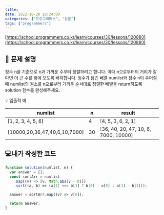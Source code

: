 ```yaml
---
title:
date: 2022-10-20 18:24:00
categories: ["프로그래머스", "입문"]
tags: ["programmers"]
---
```


[https://school.programmers.co.kr/learn/courses/30/lessons/120880](https://school.programmers.co.kr/learn/courses/30/lessons/120880)

## 📔 문제 설명

정수 n을 기준으로 n과 가까운 수부터 정렬하려고 합니다. 이때 n으로부터의 거리가 같다면 더 큰 수를 앞에 오도록 배치합니다. 정수가 담긴 배열 numlist와 정수 n이 주어질 때 numlist의 원소를 n으로부터 가까운 순서대로 정렬한 배열을 return하도록 solution 함수를 완성해주세요.

💡 입출력 예

| numlist                       | n   | result                               |
| ----------------------------- | --- | ------------------------------------ |
| [1, 2, 3, 4, 5, 6]            | 4   | [4, 5, 3, 6, 2, 1]                   |
| [10000,20,36,47,40,6,10,7000] | 30  | [36, 40, 20, 47, 10, 6, 7000, 10000] |

## 💻내가 작성한 코드

```js
function solution(numlist, n) {
  var answer = [];
  const sortArr = numlist
    .map((v) => [v, Math.abs(v - n)])
    .sort((a, b) => (a[1] === b[1] ? b[0] - a[0] : a[1] - b[1]));

  answer = sortArr.map((v) => v[0]);

  return answer;
}
```
